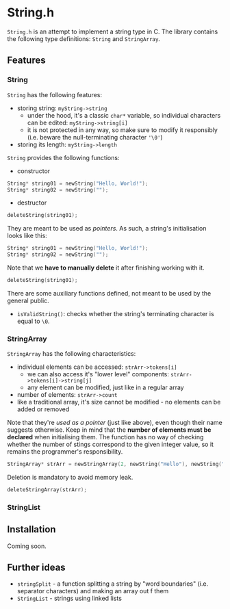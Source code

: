 # String.h
`String.h` is an attempt to implement a string type in C. The library contains the following type definitions: `String` and `StringArray`.

## Features

### String
`String` has the following features:
* storing string: `myString->string`
  * under the hood, it's a classic `char*` variable, so individual characters can be edited: `myString->string[i]`
  * it is not protected in any way, so make sure to modify it responsibly (i.e. beware the null-terminating character `'\0'`)
* storing its length: `myString->length`

`String` provides the following functions:
* constructor
```c
String* string01 = newString("Hello, World!");
String* string02 = newString("");
```
* destructor
```c
deleteString(string01);
```

They are meant to be used as _pointers_. As such, a string's initialisation looks like this:
```c
String* string01 = newString("Hello, World!");
String* string02 = newString("");
```

Note that we **have to manually delete** it after finishing working with it.
```c
deleteString(string01);
```

There are some auxiliary functions defined, not meant to be used by the general public.
* `isValidString()`: checks whether the string's terminating character is equal to `\0`.


### StringArray
`StringArray` has the following characteristics:
* individual elements can be accessed: `strArr->tokens[i]`
  * we can also access it's "lower level" components: `strArr->tokens[i]->string[j]`
  * any element can be modified, just like in a regular array
* number of elements: `strArr->count`
* like a traditional array, it's size cannot be modified - no elements can be added or removed

Note that they're _used as a pointer_ (just like above), even though their name suggests otherwise. Keep in mind that the **number of elements must be declared** when initialising them. The function has no way of checking whether the number of stings correspond to the given integer value, so it remains the programmer's responsibility.
```c
StringArray* strArr = newStringArray(2, newString("Hello"), newString("World"));
````

Deletion is mandatory to avoid memory leak.
```c
deleteStringArray(strArr);
```
### StringList

## Installation
Coming soon.

## Further ideas
* `stringSplit` - a function splitting a string by "word boundaries" (i.e. separator characters) and making an array out f them
* `StringList` - strings using linked lists
